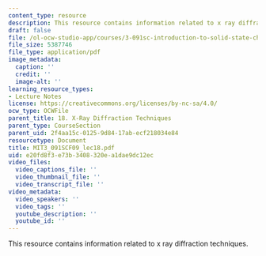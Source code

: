 ```yaml
---
content_type: resource
description: This resource contains information related to x ray diffraction techniques.
draft: false
file: /ol-ocw-studio-app/courses/3-091sc-introduction-to-solid-state-chemistry-fall-2010/e20fd8f3e73b3408320ea1dae9dc12ec_MIT3_091SCF09_lec18.pdf
file_size: 5387746
file_type: application/pdf
image_metadata:
  caption: ''
  credit: ''
  image-alt: ''
learning_resource_types:
- Lecture Notes
license: https://creativecommons.org/licenses/by-nc-sa/4.0/
ocw_type: OCWFile
parent_title: 18. X-Ray Diffraction Techniques
parent_type: CourseSection
parent_uid: 2f4aa15c-0125-9d84-17ab-ecf218034e84
resourcetype: Document
title: MIT3_091SCF09_lec18.pdf
uid: e20fd8f3-e73b-3408-320e-a1dae9dc12ec
video_files:
  video_captions_file: ''
  video_thumbnail_file: ''
  video_transcript_file: ''
video_metadata:
  video_speakers: ''
  video_tags: ''
  youtube_description: ''
  youtube_id: ''
---
```

This resource contains information related to x ray diffraction techniques.